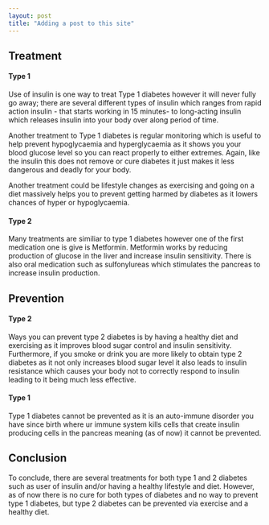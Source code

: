 ```yaml
---
layout: post
title: "Adding a post to this site"
---
```


## Treatment

#### Type 1

Use of insulin is one way to treat Type 1 diabetes however it will never fully go away; there are several different types of insulin which ranges from rapid action insulin - that starts working in 15 minutes- to long-acting insulin which releases insulin into your body over  along period of time.

Another treatment to Type 1 diabetes is regular monitoring which is useful to help prevent hypoglycaemia and hyperglycaemia as it shows you your blood glucose level so you can react properly to either extremes. Again, like the insulin this does not remove or cure diabetes it just makes it less dangerous and deadly for your body.

Another treatment could be lifestyle changes as exercising and going on a diet massively helps you to prevent getting harmed by diabetes as it lowers chances of hyper or hypoglycaemia.

#### Type 2

Many treatments are similiar to type 1 diabetes however one of the first medication one is give is Metformin. Metformin works by reducing production of glucose in the liver and increase insulin sensitivity. There is also oral medication such as sulfonylureas which stimulates the pancreas to increase insulin production.


## Prevention

#### Type 2

Ways you can prevent type 2 diabetes is by having a healthy diet and exercising as it improves blood sugar control and insulin sensitivity. Furthermore, if you smoke or drink you are more likely to obtain type 2 diabetes as it not only increases blood sugar level it also leads to insulin resistance which causes your body not to correctly respond to insulin leading to it being much less effective. 

#### Type 1 

Type 1 diabetes cannot be prevented as it is an auto-immune disorder you have since birth where ur immune system kills cells that create insulin producing cells in the pancreas meaning (as of now) it cannot be prevented.


## Conclusion

To conclude, there are several treatments for both type 1 and 2 diabetes such as user of insulin and/or having a healthy lifestyle and diet. However, as of now there is no cure for both types of diabetes and no way to prevent type 1 diabetes, but type 2 diabetes can be prevented via exercise and a healthy diet.
